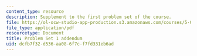 ```yaml
---
content_type: resource
description: Supplement to the first problem set of the course.
file: https://ol-ocw-studio-app-production.s3.amazonaws.com/courses/5-04-principles-of-inorganic-chemistry-ii-fall-2008/dcfb7f32d536aa086f7cf7fd331eb6ad_5_04_f08_ps1_pt2.pdf
file_type: application/pdf
resourcetype: Document
title: Problem Set 1 addendum
uid: dcfb7f32-d536-aa08-6f7c-f7fd331eb6ad
---
```

